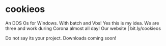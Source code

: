 # cookieos
An DOS Os for Windows. With batch and Vbs!
Yes this is my idea.
We are three and work during Corona almost all day!
Our website | bit.ly/cookieos

Do not say its your project.
Downloads coming soon!
